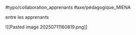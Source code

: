 #typo/collaboration_apprenants
#axe/pédagogique_MIENA 

entre les apprenants

![[Pasted image 20250711160819.png]]